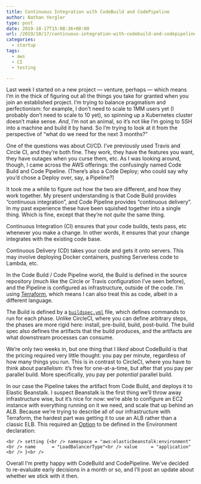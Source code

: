```yaml
---
title: Continuous Integration with CodeBuild and CodePipeline
author: Nathan Yergler
type: post
date: 2019-10-17T15:08:36+00:00
url: /2019/10/17/continuous-integration-with-codebuild-and-codepipeline/
categories:
  - startup
tags:
  - aws
  - CI
  - testing

---
```

Last week I started on a new project &#8212; venture, perhaps &#8212; which means I&#8217;m in the thick of figuring out all the things you take for granted when you join an established project. I&#8217;m trying to balance pragmatism and perfectionism: for example, I don&#8217;t need to scale to 1MM users yet (I probably don&#8217;t need to scale to 10 yet), so spinning up a Kubernetes cluster doesn&#8217;t make sense. _And_, I&#8217;m not an animal, so it&#8217;s not like I&#8217;m going to SSH into a machine and build it by hand. So I&#8217;m trying to look at it from the perspective of &#8220;what do we need for the next 3 months?&#8221;

One of the questions was about CI/CD. I&#8217;ve previously used Travis and Circle CI, and they&#8217;re both fine. They work, they have the features you want, they have outages when you curse them, etc. As I was looking around, though, I came across the AWS offerings: the confusingly named Code Build and Code Pipeline. (There&#8217;s also a Code Deploy; who could say why you&#8217;d chose a Deploy over, say, a Pipeline?)

It took me a while to figure out how the two are different, and how they work together. My present understanding is that Code Build provides &#8220;continuous integration&#8221;, and Code Pipeline provides &#8220;continuous delivery&#8221;. In my past experience these have been squished together into a single thing. Which is fine, except that they&#8217;re not _quite_ the same thing.

Continuous Integration (CI) ensures that your code builds, tests pass, etc whenever you make a change. In other words, it ensures that your change integrates with the existing code base.

Continuous Delivery (CD) takes your code and gets it onto servers. This may involve deploying Docker containers, pushing Serverless code to Lambda, etc.

In the Code Build / Code Pipeline world, the Build is defined in the source repository (much like the Circle or Travis configuration I&#8217;ve seen before), and the Pipeline is configured as infrastructure, outside of the code. I&#8217;m using [Terraform][1], which means I can also treat this as code, albeit in a different language.

The Build is defined by a [`buildspec.yml`][2] file, which defines commands to run for each phase. Unlike CircleCI, where you can define arbitrary steps, the phases are more rigid here: install, pre-build, build, post-build. The build spec also defines the artifacts that the build produces, and the artifacts are what downstream processes can consume.

We&#8217;re only two weeks in, but one thing that I _liked_ about CodeBuild is that the pricing required very little thought: you pay per minute, regardless of how many things you run. This is in contrast to CircleCI, where you have to think about parallelism: it&#8217;s free for one-at-a-time, but after that you pay per parallel build. More specifically, you pay per _potential_ parallel build.

In our case the Pipeline takes the artifact from Code Build, and deploys it to Elastic Beanstalk. I suspect Beanstalk is the first thing we&#8217;ll throw away infrastructure wise, but it&#8217;s nice for now: we&#8217;re able to configure an EC2 instance with everything running on it we need, and scale that up behind an ALB. Because we&#8217;re trying to describe all of our infrastructure with Terraform, the hardest part was getting it to use an ALB rather than a classic ELB. This required an [Option][3] to be defined in the Environment declaration:

`<br />
  setting {<br />
    namespace = "aws:elasticbeanstalk:environment"<br />
    name      = "LoadBalancerType"<br />
    value     = "application"<br />
  }<br />
` 

Overall I&#8217;m pretty happy with CodeBuild and CodePipeline. We&#8217;ve decided to re-evaluate early decisions in a month or so, and I&#8217;ll post an update about whether we stick with it then.

 [1]: https://terraform.io
 [2]: https://docs.aws.amazon.com/codebuild/latest/userguide/build-spec-ref.html
 [3]: https://docs.aws.amazon.com/elasticbeanstalk/latest/dg/command-options-general.html